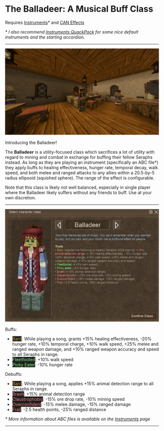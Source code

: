 # The Balladeer: A Musical Buff Class

Requires [Instruments](https://mods.vintagestory.at/show/mod/463)\* and [CAN Effects](https://mods.vintagestory.at/effectshud)


*\* I also recommend [Instruments QuackPack](https://mods.vintagestory.at/show/mod/17850) for some nice default instruments and the starting accordion.*

---

![Balladeer in a tavern](screenshots/tavern%20setpiece.png)

Introducing the Balladeer!

The **Balladeer** is a utility-focused class which sacrifices a lot of utility with regard to mining and combat in exchange for buffing their fellow Seraphs instead.  As long as they are playing an instrument (specifically an ABC file\*) they apply buffs to healing effectiveness, hunger rate, temporal decay, walk speed, and both melee and ranged attacks to any allies within a 20.5-by-5 radius ellipsoid (squished sphere). The range of the effect is configurable.

Note that this class is likely not well balanced, especially in single player where the Balladeer likely suffers without any friends to buff. Use at your own discretion.

---

![Balladeer in the Class Selector](screenshots/balladeer%20charsel.png)

Buffs:

- <span style="background: #1f1f1f; color: #c69c29">Bard</span>:  While playing a song, grants +15% healing effectiveness, -20% hunger rate, +10% temporal charge, +10% walk speed, +25% melee and ranged weapon damage, and +10% ranged weapon accuracy and speed to all Seraphs in range.
- <span style="background: #1f1f1f; color: #84ff84">Fleetfooted</span>:  +10% walk speed
- <span style="background: #1f1f1f; color: #84ff84">Picky Eater</span>:  -10% hunger rate

Debuffs:

- <span style="background: #1f1f1f; color: #c69c29">Bard</span>:  While playing a song, applies +15% animal detection range to all Seraphs in range.
- <span style="background: #1f1f1f; color: #ff8484">Brash</span>:  +15% animal detection range
- <span style="background: #1f1f1f; color: #ff8484">Claustrophobic</span>:  -15% ore drop rate, -10% mining speed
- <span style="background: #1f1f1f; color: #ff8484">Overconfident</span>:  -15% melee damage, -15% ranged damage
- <span style="background: #1f1f1f; color: #ff8484">Frail</span>:  -2.5 health points, -25% ranged distance


*\* More information about ABC files is available on the [Instruments](https://mods.vintagestory.at/show/mod/463) page*

---
